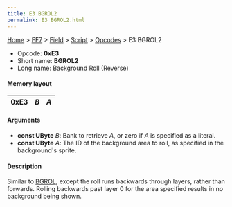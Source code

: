 ```yaml
---
title: E3 BGROL2
permalink: E3 BGROL2.html
---
```


[Home](../../../../Main%20Page.md) > [FF7](../../../../FF7.md) > [Field](../../../Field.md) > [Script](../../Script.md) > [Opcodes](../Opcodes.md) > E3 BGROL2

-   Opcode: **0xE3**
-   Short name: **BGROL2**
-   Long name: Background Roll (Reverse)

#### Memory layout

| 0xE3 | *B* | *A* |
|------|-----|-----|

#### Arguments

-   **const UByte** *B*: Bank to retrieve *A*, or zero if *A* is
    specified as a literal.
-   **const UByte** *A*: The ID of the background area to roll, as
    specified in the background's sprite.

#### Description

Similar to [BGROL][], except the roll runs backwards through layers,
rather than forwards. Rolling backwards past layer 0 for the area
specified results in no background being shown.

  [BGROL]: E2%20BGROL.md "wikilink"
